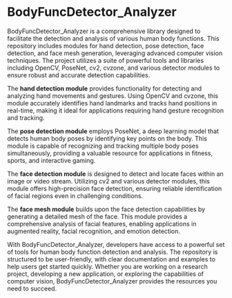 # BodyFuncDetector_Analyzer

BodyFuncDetector_Analyzer is a comprehensive library designed to facilitate the detection and analysis of various human body functions. This repository includes modules for hand detection, pose detection, face detection, and face mesh generation, leveraging advanced computer vision techniques. The project utilizes a suite of powerful tools and libraries including OpenCV, PoseNet, cv2, cvzone, and various detector modules to ensure robust and accurate detection capabilities.

The **hand detection module** provides functionality for detecting and analyzing hand movements and gestures. Using OpenCV and cvzone, this module accurately identifies hand landmarks and tracks hand positions in real-time, making it ideal for applications requiring hand gesture recognition and tracking.

The **pose detection module** employs PoseNet, a deep learning model that detects human body poses by identifying key points on the body. This module is capable of recognizing and tracking multiple body poses simultaneously, providing a valuable resource for applications in fitness, sports, and interactive gaming.

The **face detection module** is designed to detect and locate faces within an image or video stream. Utilizing cv2 and various detector modules, this module offers high-precision face detection, ensuring reliable identification of facial regions even in challenging conditions.

The **face mesh module** builds upon the face detection capabilities by generating a detailed mesh of the face. This module provides a comprehensive analysis of facial features, enabling applications in augmented reality, facial recognition, and emotion detection.

With BodyFuncDetector_Analyzer, developers have access to a powerful set of tools for human body function detection and analysis. The repository is structured to be user-friendly, with clear documentation and examples to help users get started quickly. Whether you are working on a research project, developing a new application, or exploring the capabilities of computer vision, BodyFuncDetector_Analyzer provides the resources you need to succeed.
